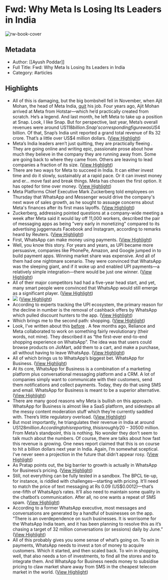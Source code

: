 # Fwd: Why Meta Is Losing Its Leaders in India

![rw-book-cover](https://readwise-assets.s3.amazonaws.com/static/images/article1.be68295a7e40.png)

## Metadata
- Author: [[Ayush Poddar]]
- Full Title: Fwd: Why Meta Is Losing Its Leaders in India
- Category: #articles

## Highlights
- All of this is damaging, but the big bombshell fell in November, when Ajit Mohan, the head of Meta India, [quit](https://www.thehindu.com/business/meta-india-head-ajit-mohan-quits/article66092213.ece) his job. Four years ago, Ajit Mohan arrived at Meta from Hotstar—which he’d practically created from scratch. He’s a legend. And last month, he left Meta to take up a position at Snap. Look, I like Snap. But for perspective, last year, Meta’s overall revenues were around US$118 billion. Snap’s corresponding figure was US$4 billion. Of that, Snap’s India unit reported a grand total revenue of Rs 32 crore. That’s a little over US$4 million dollars. ([View Highlight](https://read.readwise.io/read/01gnrzx1xy9q5d0mhtds6vtgjv))
- Meta’s India leaders aren’t just quitting, they are practically fleeing . They are going online and writing epic, passionate prose about how much they believe in the company they are running away from. Some are going back to where they came from. Others are leaving to lead companies a fraction of its size. ([View Highlight](https://read.readwise.io/read/01gnrzv7ga56cyx6h35a60eh1j))
- There are two ways for Meta to succeed in India. It can either invest time and do it slowly, sustainably at a rapid pace. Or it can invest money and er… move fast and break things.
  Meta has chosen the first option. It has opted for time over money. ([View Highlight](https://read.readwise.io/read/01gnrzwhvwn7f9ckcmzyfjm7y9))
- Meta Platforms Chief Executive Mark Zuckerberg told employees on Thursday that WhatsApp and Messenger would drive the company's next wave of sales growth, as he sought to assuage concerns about Meta's finances after its first mass layoffs. ([View Highlight](https://read.readwise.io/read/01gns00t4bpxbexw14a6ydwqbs))
- Zuckerberg, addressing pointed questions at a company-wide meeting a week after Meta said it would lay off 11,000 workers, described the pair of messaging apps as being "very early in monetizing" compared to its advertising juggernauts Facebook and Instagram, according to remarks heard by Reuters. ([View Highlight](https://read.readwise.io/read/01gns00w7nkf8tnn0vrpf67351))
- First, WhatsApp can make money using payments. ([View Highlight](https://read.readwise.io/read/01gns07addvz76jyfta957kpf0))
- Well, you know this story. For years and years, as UPI became more persuasive, companies like PhonePe, Amazon, and Google jumped in to build payment apps. Winning market share was expensive. And all of them had one nightmare scenario. They were convinced that WhatsApp was the sleeping giant, and if it woke up and enabled UPI payments—a relatively simple integration—there would be just one winner. ([View Highlight](https://read.readwise.io/read/01gns072pcdtcr2jfhx1exdpvm))
- All of their major competitors had had a five-year head start, and yet, many smart people were convinced that WhatsApp would still emerge as a significant player. ([View Highlight](https://read.readwise.io/read/01gns06w56r87a14rc4whdk6mn))
- ![](https://d375w6nzl58bw0.cloudfront.net/uploads/0328e94283a5799ea2f399a7c12ef091f8b54a6141649d0f0ebc00d8978b9aae.png) ([View Highlight](https://read.readwise.io/read/01gns06j589hn2b7k06e160aht))
- According to experts tracking the UPI ecosystem, the primary reason for the decline in number is the removal of cashback offers by WhatsApp which pulled discount hunters to the app. ([View Highlight](https://read.readwise.io/read/01gns0a2jvq8bywp0e0v27hffx))
- Which brings me to the second path: shopping. ([View Highlight](https://read.readwise.io/read/01gns0b1y0pws61hrpwv2xa7x4))
- Look, I’ve written about this [before](https://the-ken.com/the-nutgraf/whatsapp-to-whatsshop/) . A few months ago, Reliance and Meta collaborated to work on something fairly revolutionary (their words, not mine). They described it as “the first-ever end-to-end shopping experience on WhatsApp”. The idea was that users could browse products on JioMart, add them to a cart, and make a purchase, all without having to leave WhatsApp. ([View Highlight](https://read.readwise.io/read/01gns0b2t8c26h8rwn1hr22gnf))
- All of which brings us to WhatsApp’s biggest bet.
  WhatsApp for Business. ([View Highlight](https://read.readwise.io/read/01gns0cdws7hymhf8hvrqhcrj4))
- At its core, WhatsApp for Business is a combination of a marketing platform plus conversational messaging platform and a CRM. A lot of companies simply want to communicate with their customers, send them notifications and collect payments. Today, they do that using SMS and email. WhatsApp for Business is meant to be a superior alternative. ([View Highlight](https://read.readwise.io/read/01gns0cqgxxnx7asjw7vjc1z0c))
- There are many good reasons why Meta is bullish on this approach. WhatsApp for Business is almost like a SaaS platform, and sidesteps all the messy content moderation stuff which they’re currently saddled with. There’s little regulatory overload. ([View Highlight](https://read.readwise.io/read/01gns0dqdkj7at622vyg33kwt8))
- But most importantly, he triangulates their revenue in India at around US$128 million. According to his reporting, this is roughly 20-30% of Meta’s global revenue from WhatsApp. So that’s a little over US$500 million. From Meta’s standpoint, this is nothing. No wonder they don’t seem to talk much about the numbers. Of course, there are talks about how fast this revenue is growing. One news report claimed that this is on course to hit a billion dollars next year in India. Again, I’m somewhat sceptical. I’ve never seen a projection in the future that didn’t appear rosy. ([View Highlight](https://read.readwise.io/read/01gns0hfnk8tez9dy3gnj77m78))
- As Pratap points out, the big barrier to growth is actually in WhatsApp for Business’s pricing. ([View Highlight](https://read.readwise.io/read/01gns0kyq4s58zxwcwk3s02f6n))
- Still, not everything can be fully tested in a sandbox. The BPCL tie-up, for instance, is riddled with challenges—starting with pricing. It’ll need to match the price of text messaging at Rs 0.09 (US$0.0012)—that’s one-fifth of WhatsApp’s rates. It’ll also need to maintain some quality in the chatbot’s communication. After all, no one wants a repeat of SMS spam. ([View Highlight](https://read.readwise.io/read/01gns0kzccetswzg4feq2x1g5m))
- According to a former WhatsApp executive, most messages and conversations are generated by a handful of businesses on the app. “There is an overdependence on such businesses. It is worrisome for the WhatsApp India team, and it has been planning to resolve this as it’s chasing a target of 32 million conversations (or sessions) daily by June.” ([View Highlight](https://read.readwise.io/read/01gns0ktr77rx969tcavj93ws5))
- All of this probably gives you some sense of what’s going on. To win in payments, WhatsApp needs to invest a ton of money to acquire customers. Which it started, and then scaled back. To win in shopping, well, that also needs a ton of investments, to find all the stores and to integrate them. And WhatsApp for Business needs money to subsidise pricing to claw market share away from SMS in the cheapest telecom market in the world. ([View Highlight](https://read.readwise.io/read/01gns0mt44kfa4tsyvc1bgpqqd))
